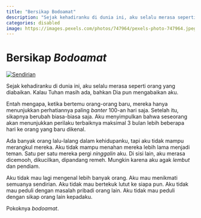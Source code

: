 ```yaml
---
title: "Bersikap Bodoamat"
description: "Sejak kehadiranku di dunia ini, aku selalu merasa seperti orang yang diabaikan. Kalau Tuhan masih ada, bahkan Dia pun mengabaikan aku."
categories: disabled
image: https://images.pexels.com/photos/747964/pexels-photo-747964.jpeg?auto=compress&cs=tinysrgb&dpr=2&h=120
---
```

# Bersikap _Bodoamat_

[![Sendirian](https://images.pexels.com/photos/747964/pexels-photo-747964.jpeg?auto=compress&cs=tinysrgb&dpr=2&w=720)](https://www.pexels.com/photo/person-on-a-bridge-near-a-lake-747964/)

Sejak kehadiranku di dunia ini, aku selalu merasa seperti orang yang diabaikan. Kalau Tuhan masih ada, bahkan Dia pun mengabaikan aku. 

Entah mengapa, ketika bertemu orang-orang baru, mereka hanya menunjukkan perhatiannya paling _banter_ 100-an hari saja. Setelah itu, sikapnya berubah biasa-biasa saja. Aku menyimpulkan bahwa seseorang akan menunjukkan perilaku terbaiknya maksimal 3 bulan lebih beberapa hari ke orang yang baru dikenal. 

Ada banyak orang lalu-lalang dalam kehidupanku, tapi aku tidak mampu merangkul mereka. Aku tidak mampu menahan mereka lebih lama menjadi teman. Satu per satu mereka pergi _ninggalin_ aku. Di sisi lain, aku merasa dicemooh, dikucilkan, dipandang remeh. Mungkin karena aku agak _lembut_ dan pendiam. 

Aku tidak mau lagi mengenal lebih banyak orang. Aku mau menikmati semuanya sendirian. Aku tidak mau bertekuk lutut ke siapa pun. Aku tidak mau peduli dengan masalah pribadi orang lain. Aku tidak mau peduli dengan sikap orang lain kepadaku. 

Pokoknya _bodoamat_.
